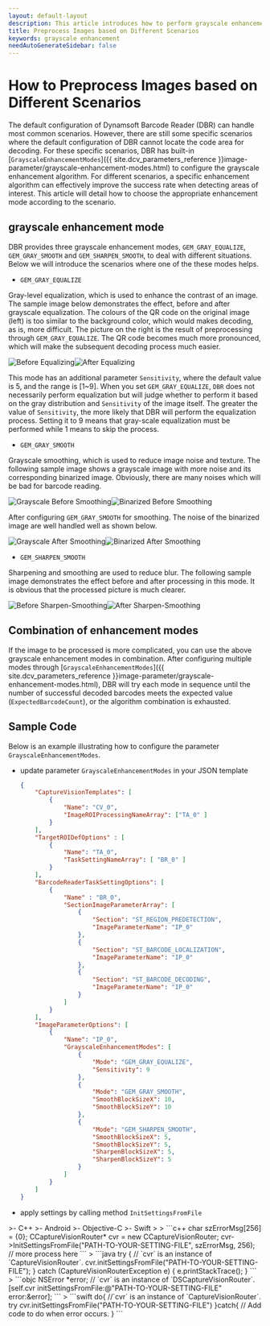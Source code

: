 ```yaml
---   
layout: default-layout 
description: This article introduces how to perform grayscale enhancement according to scene characteristics to improve the success rate of DBR positioning code area
title: Preprocess Images based on Different Scenarios
keywords: grayscale enhancement
needAutoGenerateSidebar: false
---
```


# How to Preprocess Images based on Different Scenarios

The default configuration of Dynamsoft Barcode Reader (DBR) can handle most common scenarios. However, there are still some specific scenarios where the default configuration of DBR cannot locate the code area for decoding. For these specific scenarios, DBR has built-in [`GrayscaleEnhancementModes`]({{ site.dcv_parameters_reference }}image-parameter/grayscale-enhancement-modes.html) to configure the grayscale enhancement algorithm. For different scenarios, a specific enhancement algorithm can effectively improve the success rate when detecting areas of interest. This article will detail how to choose the appropriate enhancement mode according to the scenario.

## grayscale enhancement mode

DBR provides three grayscale enhancement modes, `GEM_GRAY_EQUALIZE`, `GEM_GRAY_SMOOTH` and `GEM_SHARPEN_SMOOTH`, to deal with different situations. Below we will introduce the scenarios where one of the these modes helps.

- `GEM_GRAY_EQUALIZE`

Gray-level equalization, which is used to enhance the contrast of an image. The sample image below demonstrates the effect, before and after grayscale equalization. The colours of the QR code on the original image (left) is too similar to the background color, which would makes decoding, as is, more difficult. The picture on the right is the result of preprocessing through `GEM_GRAY_EQUALIZE`. The QR code becomes much more pronounced, which will make the subsequent decoding process much easier.

![Before Equalizing][1]![After Equalizing][2]

This mode has an additional parameter `Sensitivity`, where the default value is 5, and the range is [1~9]. When you set `GEM_GRAY_EQUALIZE`, `DBR` does not necessarily perform equalization but will judge whether to perform it based on the gray distribution and `Sensitivity` of the image itself. The greater the value of `Sensitivity`, the more likely that DBR will perform the equalization process. Setting it to 9 means that gray-scale equalization must be performed while 1 means to skip the process.

- `GEM_GRAY_SMOOTH`

Grayscale smoothing, which is used to reduce image noise and texture. The following sample image shows a grayscale image with more noise and its corresponding binarized image. Obviously, there are many noises which will be bad for barcode reading.

![Grayscale Before Smoothing][3]![Binarized Before Smoothing][5]   

After configuring `GEM_GRAY_SMOOTH` for smoothing. The noise of the binarized image are well handled well as shown below.

![Grayscale After Smoothing][4]![Binarized After Smoothing][6]  

- `GEM_SHARPEN_SMOOTH`

Sharpening and smoothing are used to reduce blur. The following sample image demonstrates the effect before and after processing in this mode. It is obvious that the processed picture is much clearer.

![Before Sharpen-Smoothing][7]![After Sharpen-Smoothing][8]

## Combination of enhancement modes

If the image to be processed is more complicated, you can use the above grayscale enhancement modes in combination. After configuring multiple modes through [`GrayscaleEnhancementModes`]({{ site.dcv_parameters_reference }}image-parameter/grayscale-enhancement-modes.html), DBR will try each mode in sequence until the number of successful decoded barcodes meets the expected value (`ExpectedBarcodeCount`), or the algorithm combination is exhausted.

## Sample Code

Below is an example illustrating how to configure the parameter `GrayscaleEnhancementModes`.

* update parameter `GrayscaleEnhancementModes` in your JSON template

    ```json
    {
        "CaptureVisionTemplates": [
            {
                "Name": "CV_0",
                "ImageROIProcessingNameArray": ["TA_0" ]
            }       
        ],
        "TargetROIDefOptions" : [
            {
                "Name": "TA_0",
                "TaskSettingNameArray": [ "BR_0" ]
            }
        ],
        "BarcodeReaderTaskSettingOptions": [
            {
                "Name" : "BR_0",
                "SectionImageParameterArray": [
                    {
                        "Section": "ST_REGION_PREDETECTION",
                        "ImageParameterName": "IP_0"
                    },
                    {
                        "Section": "ST_BARCODE_LOCALIZATION",
                        "ImageParameterName": "IP_0"
                    },
                    {
                        "Section": "ST_BARCODE_DECODING",
                        "ImageParameterName": "IP_0"
                    }
                ]
            }
        ],
        "ImageParameterOptions": [
            {
                "Name": "IP_0",
                "GrayscaleEnhancementModes": [
                    {
                        "Mode": "GEM_GRAY_EQUALIZE",
                        "Sensitivity": 9
                    },
                    {
                        "Mode": "GEM_GRAY_SMOOTH",
                        "SmoothBlockSizeX": 10,
                        "SmoothBlockSizeY": 10
                    },
                    {
                        "Mode": "GEM_SHARPEN_SMOOTH",
                        "SmoothBlockSizeX": 5,
                        "SmoothBlockSizeY": 5,
                        "SharpenBlockSizeX": 5,
                        "SharpenBlockSizeY": 5
                    }
                ]
            }
        ]
    }
    ```

* apply settings by calling method `InitSettingsFromFile`

<div class="sample-code-prefix template2"></div>
   >- C++
   >- Android
   >- Objective-C
   >- Swift
   >
>
```c++
char szErrorMsg[256] = {0};
CCaptureVisionRouter* cvr = new CCaptureVisionRouter;
cvr->InitSettingsFromFile("PATH-TO-YOUR-SETTING-FILE", szErrorMsg, 256);
// more process here
```
>
```java
try {
   // `cvr` is an instance of `CaptureVisionRouter`.
   cvr.initSettingsFromFile("PATH-TO-YOUR-SETTING-FILE");
} catch (CaptureVisionRouterException e) {
   e.printStackTrace();
}
```
>
```objc
NSError *error;
// `cvr` is an instance of `DSCaptureVisionRouter`.
[self.cvr initSettingsFromFile:@"PATH-TO-YOUR-SETTING-FILE" error:&error];
```
>
```swift
do{
   //`cvr` is an instance of `CaptureVisionRouter`.
   try cvr.initSettingsFromFile("PATH-TO-YOUR-SETTING-FILE")
}catch{
   // Add code to do when error occurs.
}
```


[1]:assets/preprocess-images/gray-equalize-sample-1.png
[2]:assets/preprocess-images/gray-equalize-sample-2.png
[3]:assets/preprocess-images/gray-smooth-sample-1.png
[4]:assets/preprocess-images/gray-smooth-sample-2.png
[5]:assets/preprocess-images/gray-smooth-sample-3.png
[6]:assets/preprocess-images/gray-smooth-sample-4.png
[7]:assets/preprocess-images/before-sharpen-sample.png
[8]:assets/preprocess-images/after-sharpen-sample.png
[9]:assets/preprocess-images/before-close-sample.png
[10]:assets/preprocess-images/after-close-sample.png
